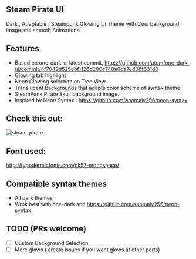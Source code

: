 ## Steam Pirate UI
Dark , Adaptable  , Steampunk Glowing UI Theme with Cool background image
and smooth Animations! 

## Features

* Based on one-dark-ui latest commit, https://github.com/atom/one-dark-ui/commit/4f7049d525ebf1126d200c748a0da7ed08f631d0
* Glowing tab highlight
* Neon Glowing  selection on Tree View
* Translucent  Backgrounds that adapts color scheme of syntax theme
* SteamPunk Pirate Skull background image.
* Inspired by Neon Syntax : https://github.com/anomaly256/neon-syntax


## Check this out:

![steam-pirate](https://cloud.githubusercontent.com/assets/419606/7570717/476b1954-f838-11e4-8615-da7525507468.png)

## Font used: 
http://typodermicfonts.com/nk57-monospace/

## Compatible syntax themes

- All dark themes
- Wrok best with one-dark and https://github.com/anomaly256/neon-syntax


## TODO (PRs welcome)

- [ ] Custom Background Selection
- [ ] More glows ( create issues if you want glows at other parts) 